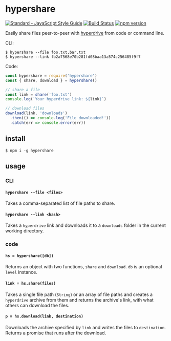 # hypershare

[![Standard - JavaScript Style Guide](https://img.shields.io/badge/code%20style-standard-brightgreen.svg)](http://standardjs.com/) [![Build Status](https://travis-ci.org/gerhardberger/hypershare.svg?branch=master)](https://travis-ci.org/gerhardberger/hypershare) [![npm version](https://badge.fury.io/js/hypershare.svg)](https://badge.fury.io/js/hypershare)

Easily share files peer-to-peer with [hyperdrive](https://github.com/mafintosh/hyperdrive)
from code or command line.

CLI:
```
$ hypershare --file foo.txt,bar.txt
$ hypershare --link fb2a7568e70b281fd08baa13a574c256485f9f7
```

Code:
``` js
const hypershare = require('hypershare')
const { share, download } = hypershare()

// share a file
const link = share('foo.txt')
console.log(`Your hyperdrive link: ${link}`)

// download files
download(link, 'downloads')
  .then(() => console.log('File downloaded!'))
  .catch(err => console.error(err))
```

## install

```
$ npm i -g hypershare
```

## usage

### CLI

#### `hypershare --file <files>`

Takes a comma-separated list of file paths to share.

#### `hypershare --link <hash>`

Takes a `hyperdrive` link and downloads it to a `downloads` folder in the
current working directory.

### code

#### `hs = hypershare([db])`

Returns an object with two functions, `share` and `download`. `db` is an optional
`level` instance.

#### `link = hs.share(files)`

Takes a single file path (`String`) or an array of file paths and creates a
`hyperdrive` archive from them and returns the archive's link, with what others
can download the files.

#### `p = hs.download(link, destination)`

Downloads the archive specified by `link` and writes the files to `destination`.
Returns a promise that runs after the download.
